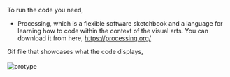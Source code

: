 To run the code you need, <br/>
 - Processing, which is a flexible software sketchbook and a language for learning how to code within the context of the visual arts.
You can download it from here, https://processing.org/ <br/>

Gif file that showcases what the code displays,<br/><br/>
![protype](https://user-images.githubusercontent.com/49369105/141847364-9106f681-0029-4aa9-b362-2e09a964a40a.gif)
